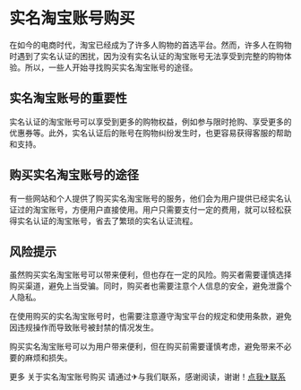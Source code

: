 # 实名淘宝账号购买

在如今的电商时代，淘宝已经成为了许多人购物的首选平台。然而，许多人在购物时遇到了实名认证的困扰，因为没有实名认证的淘宝账号无法享受到完整的购物体验。所以，一些人开始寻找购买实名淘宝账号的途径。

## 实名淘宝账号的重要性

实名认证的淘宝账号可以享受到更多的购物权益，例如参与限时抢购、享受更多的优惠券等。此外，实名认证后的账号在购物纠纷发生时，也更容易获得客服的帮助和支持。

## 购买实名淘宝账号的途径

有一些网站和个人提供了购买实名淘宝账号的服务，他们会为用户提供已经实名认证过的淘宝账号，方便用户直接使用。用户只需要支付一定的费用，就可以轻松获得实名认证的淘宝账号，省去了繁琐的实名认证流程。

## 风险提示

虽然购买实名淘宝账号可以带来便利，但也存在一定的风险。购买者需要谨慎选择购买渠道，避免上当受骗。同时，购买者也需要注意个人信息的安全，避免泄露个人隐私。

在使用购买的实名淘宝账号时，也需要注意遵守淘宝平台的规定和使用条款，避免因违规操作而导致账号被封禁的情况发生。

购买实名淘宝账号可以为用户带来便利，但在购买前需要谨慎考虑，避免带来不必要的麻烦和损失。

更多 关于实名淘宝账号购买 请通过✈与我们联系，感谢阅读，谢谢！[点我✈联系](https://abc.k02.cc)